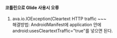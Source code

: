 #### 코틀린으로 Glide 사용시 오류
1. ava.io.IOException(Cleartext HTTP traffic ~~~  
해결방법: AndroidManifest에 application 안에 android:usesCleartextTraffic="true"를 넣으면 된다.  